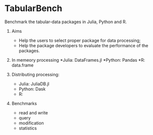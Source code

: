 # TabularBench
Benchmark the tabular-data packages in Julia, Python and R.

1. Aims
      * Help the users to select proper package for data processing;
      * Help the package developers to evaluate the performance of the packages.
      
2. In memeory processing
      *Julia: DataFrames.jl
      *Python: Pandas
      *R: data.frame

3. Distributing processing:
      * Julia: JuliaDB.jl
      * Python: Dask
      * R: 

4. Benchmarks 
      * read and write
      * query
      * modification 
      * statistics



